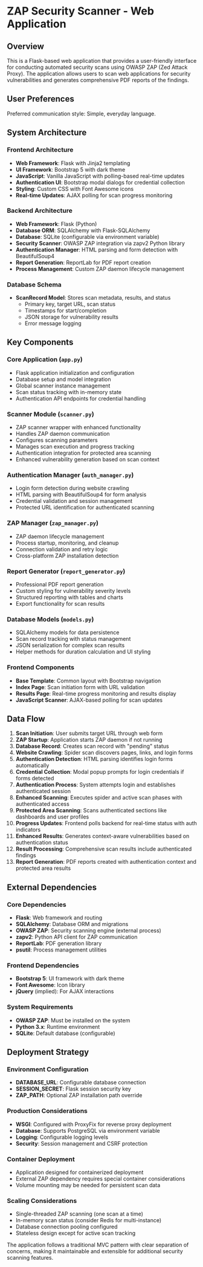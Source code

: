 # ZAP Security Scanner - Web Application

## Overview

This is a Flask-based web application that provides a user-friendly interface for conducting automated security scans using OWASP ZAP (Zed Attack Proxy). The application allows users to scan web applications for security vulnerabilities and generates comprehensive PDF reports of the findings.

## User Preferences

Preferred communication style: Simple, everyday language.

## System Architecture

### Frontend Architecture
- **Web Framework**: Flask with Jinja2 templating
- **UI Framework**: Bootstrap 5 with dark theme
- **JavaScript**: Vanilla JavaScript with polling-based real-time updates
- **Authentication UI**: Bootstrap modal dialogs for credential collection
- **Styling**: Custom CSS with Font Awesome icons
- **Real-time Updates**: AJAX polling for scan progress monitoring

### Backend Architecture
- **Web Framework**: Flask (Python)
- **Database ORM**: SQLAlchemy with Flask-SQLAlchemy
- **Database**: SQLite (configurable via environment variable)
- **Security Scanner**: OWASP ZAP integration via zapv2 Python library
- **Authentication Manager**: HTML parsing and form detection with BeautifulSoup4
- **Report Generation**: ReportLab for PDF report creation
- **Process Management**: Custom ZAP daemon lifecycle management

### Database Schema
- **ScanRecord Model**: Stores scan metadata, results, and status
  - Primary key, target URL, scan status
  - Timestamps for start/completion
  - JSON storage for vulnerability results
  - Error message logging

## Key Components

### Core Application (`app.py`)
- Flask application initialization and configuration
- Database setup and model integration
- Global scanner instance management
- Scan status tracking with in-memory state
- Authentication API endpoints for credential handling

### Scanner Module (`scanner.py`)
- ZAP scanner wrapper with enhanced functionality
- Handles ZAP daemon communication
- Configures scanning parameters
- Manages scan execution and progress tracking
- Authentication integration for protected area scanning
- Enhanced vulnerability generation based on scan context

### Authentication Manager (`auth_manager.py`)
- Login form detection during website crawling
- HTML parsing with BeautifulSoup4 for form analysis
- Credential validation and session management
- Protected URL identification for authenticated scanning

### ZAP Manager (`zap_manager.py`)
- ZAP daemon lifecycle management
- Process startup, monitoring, and cleanup
- Connection validation and retry logic
- Cross-platform ZAP installation detection

### Report Generator (`report_generator.py`)
- Professional PDF report generation
- Custom styling for vulnerability severity levels
- Structured reporting with tables and charts
- Export functionality for scan results

### Database Models (`models.py`)
- SQLAlchemy models for data persistence
- Scan record tracking with status management
- JSON serialization for complex scan results
- Helper methods for duration calculation and UI styling

### Frontend Components
- **Base Template**: Common layout with Bootstrap navigation
- **Index Page**: Scan initiation form with URL validation
- **Results Page**: Real-time progress monitoring and results display
- **JavaScript Scanner**: AJAX-based polling for scan updates

## Data Flow

1. **Scan Initiation**: User submits target URL through web form
2. **ZAP Startup**: Application starts ZAP daemon if not running
3. **Database Record**: Creates scan record with "pending" status
4. **Website Crawling**: Spider scan discovers pages, links, and login forms
5. **Authentication Detection**: HTML parsing identifies login forms automatically
6. **Credential Collection**: Modal popup prompts for login credentials if forms detected
7. **Authentication Process**: System attempts login and establishes authenticated session
8. **Enhanced Scanning**: Executes spider and active scan phases with authenticated access
9. **Protected Area Scanning**: Scans authenticated sections like dashboards and user profiles
10. **Progress Updates**: Frontend polls backend for real-time status with auth indicators
11. **Enhanced Results**: Generates context-aware vulnerabilities based on authentication status
12. **Result Processing**: Comprehensive scan results include authenticated findings
13. **Report Generation**: PDF reports created with authentication context and protected area results

## External Dependencies

### Core Dependencies
- **Flask**: Web framework and routing
- **SQLAlchemy**: Database ORM and migrations
- **OWASP ZAP**: Security scanning engine (external process)
- **zapv2**: Python API client for ZAP communication
- **ReportLab**: PDF generation library
- **psutil**: Process management utilities

### Frontend Dependencies
- **Bootstrap 5**: UI framework with dark theme
- **Font Awesome**: Icon library
- **jQuery** (implied): For AJAX interactions

### System Requirements
- **OWASP ZAP**: Must be installed on the system
- **Python 3.x**: Runtime environment
- **SQLite**: Default database (configurable)

## Deployment Strategy

### Environment Configuration
- **DATABASE_URL**: Configurable database connection
- **SESSION_SECRET**: Flask session security key
- **ZAP_PATH**: Optional ZAP installation path override

### Production Considerations
- **WSGI**: Configured with ProxyFix for reverse proxy deployment
- **Database**: Supports PostgreSQL via environment variable
- **Logging**: Configurable logging levels
- **Security**: Session management and CSRF protection

### Container Deployment
- Application designed for containerized deployment
- External ZAP dependency requires special container considerations
- Volume mounting may be needed for persistent scan data

### Scaling Considerations
- Single-threaded ZAP scanning (one scan at a time)
- In-memory scan status (consider Redis for multi-instance)
- Database connection pooling configured
- Stateless design except for active scan tracking

The application follows a traditional MVC pattern with clear separation of concerns, making it maintainable and extensible for additional security scanning features.